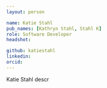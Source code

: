 ```yaml
---
layout: person

name: Katie Stahl
pub_names: [Kathryn Stahl, Stahl K]
role: Software Developer
headshot:

github: katiestahl
linkedin:
orcid:
---
```

Katie Stahl descr
